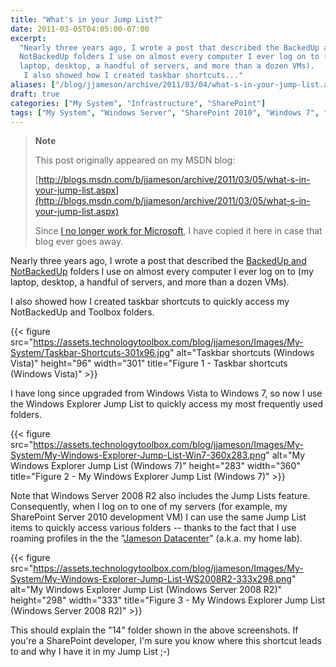 ```yaml
---
title: "What's in your Jump List?"
date: 2011-03-05T04:05:00-07:00
excerpt:
  "Nearly three years ago, I wrote a post that described the BackedUp and
  NotBackedUp folders I use on almost every computer I ever log on to (my
  laptop, desktop, a handful of servers, and more than a dozen VMs). 
   I also showed how I created taskbar shortcuts..."
aliases: ["/blog/jjameson/archive/2011/03/04/what-s-in-your-jump-list.aspx", "/blog/jjameson/archive/2011/03/05/what-s-in-your-jump-list.aspx"]
draft: true
categories: ["My System", "Infrastructure", "SharePoint"]
tags: ["My System", "Windows Server", "SharePoint 2010", "Windows 7", "Toolbox"]
---
```


> **Note**
>
> This post originally appeared on my MSDN blog:
>
> [http://blogs.msdn.com/b/jjameson/archive/2011/03/05/what-s-in-your-jump-list.aspx](http://blogs.msdn.com/b/jjameson/archive/2011/03/05/what-s-in-your-jump-list.aspx)
>
> Since
> [I no longer work for Microsoft](/blog/jjameson/2011/09/02/last-day-with-microsoft),
> I have copied it here in case that blog ever goes away.

Nearly three years ago, I wrote a post that described the
[BackedUp and NotBackedUp](/blog/jjameson/2007/03/22/backedup-and-notbackedup)
folders I use on almost every computer I ever log on to (my laptop, desktop, a
handful of servers, and more than a dozen VMs).

I also showed how I created taskbar shortcuts to quickly access my NotBackedUp
and Toolbox folders.

{{< figure
src="https://assets.technologytoolbox.com/blog/jjameson/Images/My-System/Taskbar-Shortcuts-301x96.jpg"
alt="Taskbar shortcuts (Windows Vista)" height="96" width="301"
title="Figure 1 - Taskbar shortcuts (Windows Vista)" >}}

I have long since upgraded from Windows Vista to Windows 7, so now I use the
Windows Explorer Jump List to quickly access my most frequently used folders.

{{< figure
src="https://assets.technologytoolbox.com/blog/jjameson/Images/My-System/My-Windows-Explorer-Jump-List-Win7-360x283.png"
alt="My Windows Explorer Jump List (Windows 7)" height="283" width="360"
title="Figure 2 - My Windows Explorer Jump List (Windows 7)" >}}

Note that Windows Server 2008 R2 also includes the Jump Lists feature.
Consequently, when I log on to one of my servers (for example, my SharePoint
Server 2010 development VM) I can use the same Jump List items to quickly access
various folders -- thanks to the fact that I use roaming profiles in the the
"[Jameson Datacenter](/blog/jjameson/2009/09/14/the-jameson-datacenter)" (a.k.a.
my home lab).

{{< figure
src="https://assets.technologytoolbox.com/blog/jjameson/Images/My-System/My-Windows-Explorer-Jump-List-WS2008R2-333x298.png"
alt="My Windows Explorer Jump List (Windows Server 2008 R2)" height="298"
width="333"
title="Figure 3 - My Windows Explorer Jump List (Windows Server 2008 R2)" >}}

This should explain the "14" folder shown in the above screenshots. If you're a
SharePoint developer, I'm sure you know where this shortcut leads to and why I
have it in my Jump List ;-)
